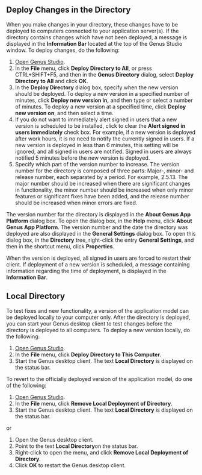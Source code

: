 ## Deploy Changes in the Directory

When you make changes in your directory, these changes have to be deployed to computers connected to your application server(s). If the directory contains changes which have not been deployed, a message is displayed in the **Information Bar** located at the top of the Genus Studio window. To deploy changes, do the following:

1.  [Open Genus Studio](how-to-open-genus-studio.md).
2.  In the **File** menu, click **Deploy Directory to All**, or press CTRL+SHIFT+F5, and then in the **Genus Directory** dialog, select **Deploy Directory to All** and click **OK**.
3.  In the **Deploy Directory** dialog box, specify when the new version should be deployed. To deploy a new version in a specified number of minutes, click **Deploy new version in,** and then type or select a number of minutes. To deploy a new version at a specified time, click **Deploy new version on**, and then select a time.
4.  If you do not want to immediately alert signed in users that a new version is scheduled to be installed, click to clear the **Alert signed in users immediately** check box. For example, if a new version is deployed after work hours, it is no need to notify the currently signed in users. If a new version is deployed in less than 6 minutes, this setting will be ignored, and all signed in users are notified. Signed in users are always notified 5 minutes before the new version is deployed.
5.  Specify which part of the version number to increase. The version number for the directory is composed of three parts: Major-, minor- and release number, each separated by a period. For example, 2.5.13\. The major number should be increased when there are significant changes in functionality, the minor number should be increased when only minor features or significant fixes have been added, and the release number should be increased when minor errors are fixed.

The version number for the directory is displayed in the **About Genus App Platform** dialog box. To open the dialog box, in the **Help** menu, click **About Genus App Platform**. The version number and the date the directory was deployed are also displayed in the **General Settings** dialog box. To open this dialog box, in the **Directory** tree, right-click the entry **General Settings**, and then in the shortcut menu, click **Properties**.

When the version is deployed, all signed in users are forced to restart their client. If deployment of a new version is scheduled, a message containing information regarding the time of deployment, is displayed in the **Information Bar**.


## Local Directory

To test fixes and new functionality, a version of the application model can be deployed locally to your computer only. After the directory is deployed, you can start your Genus desktop client to test changes before the directory is deployed to all computers. To deploy a new version locally, do the following:

1.  [Open Genus Studio](how-to-open-genus-studio.md).
2.  In the **File** menu, click **Deploy Directory to This Computer**.
3.  Start the Genus desktop client. The text **Local Directory** is displayed on the status bar.

To revert to the officially deployed version of the application model, do one of the following:

1.  [Open Genus Studio](how-to-open-genus-studio.md).
2.  In the **File** menu, click **Remove Local Deployment of Directory**.
3.  Start the Genus desktop client. The text **Local Directory** is displayed on the status bar.

 or

1.  Open the Genus desktop client.
2.  Point to the text **Local Directory**on the status bar.
3.  Right-click to open the menu, and click **Remove Local Deployment of Directory**.
4.  Click **OK** to restart the Genus desktop client. 

